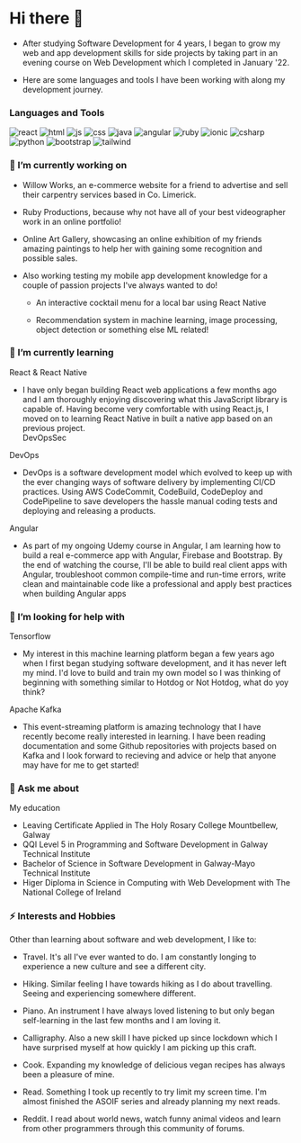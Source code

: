 # Hi there 👋

- After studying Software Development for 4 years, I began to grow my web and app development skills for side projects by taking part in an evening course on Web Development which I completed in January '22.

- Here are some languages and tools I have been working with along my development journey.

### Languages and Tools
![react](https://cdn.icon-icons.com/icons2/2108/PNG/32/react_icon_130845.png)
![html](https://cdn.icon-icons.com/icons2/2107/PNG/32/file_type_html_icon_130541.png)
![js](https://cdn.icon-icons.com/icons2/2415/PNG/32/javascript_original_logo_icon_146455.png)
![css](https://cdn.icon-icons.com/icons2/2107/PNG/32/file_type_css_icon_130661.png)
![java](https://icon-icons.com/icons2/159/PNG/32/java_22523.png)
![angular](https://icon-icons.com/icons2/2107/PNG/32/file_type_angular_icon_130754.png)
![ruby](https://cdn.icon-icons.com/icons2/2107/PNG/32/file_type_ruby_icon_130186.png)
![ionic](https://icon-icons.com/icons2/2107/PNG/32/file_type_ionic_icon_130522.png)
![csharp](https://icon-icons.com/icons2/2415/PNG/32/csharp_plain_logo_icon_146577.png)
![python](https://icon-icons.com/icons2/112/PNG/32/python_18894.png)
![bootstrap](https://cdn.icon-icons.com/icons2/2415/PNG/32/bootstrap_plain_wordmark_logo_icon_146620.png)
![tailwind](https://cdn.icon-icons.com/icons2/2107/PNG/32/file_type_tailwind_icon_130128.png)

### 🔭 I’m currently working on


  - Willow Works, an e-commerce website for a friend to advertise and sell their carpentry services based in Co. Limerick.
  
  - Ruby Productions, because why not have all of your best videographer work in an online portfolio! 
  
  - Online Art Gallery, showcasing an online exhibition of my friends amazing paintings to help her with gaining some recognition and possible sales.
  

- Also working testing my mobile app development knowledge for a couple of passion projects I've always wanted to do! 

   - An interactive cocktail menu  for a local bar using React Native
   
   - Recommendation system in machine learning, image processing, object detection or something else ML related!

### 🌱 I’m currently learning

React & React Native

  - I have only began building React web applications a few months ago and I am thoroughly enjoying discovering what this JavaScript library is capable of. Having become very comfortable with using React.js, I moved on to learning React Native in built a native app based on an previous project.  
DevOpsSec

DevOps

  - DevOps is a software development model which evolved to keep up with the ever changing ways of software delivery by implementing CI/CD practices. Using AWS CodeCommit, CodeBuild, CodeDeploy and CodePipeline to save developers the hassle manual coding tests and deploying and releasing a products.

Angular

  - As part of my ongoing Udemy course in Angular, I am learning how to build a real e-commerce app with Angular, Firebase and Bootstrap. By the end of watching     the course, I'll be able to build real client apps with Angular, troubleshoot common compile-time and run-time errors, write clean and maintainable code like a professional and apply best practices when building Angular apps 


### 🤔 I’m looking for help with


Tensorflow 

  - My interest in this machine learning platform began a few years ago when I first began studying software development, and it has never left my mind. I'd love to build and train my own model so I was thinking of beginning with something similar to Hotdog or Not Hotdog, what do yoy think?

Apache Kafka

  - This event-streaming platform is amazing technology that I have recently become really interested in learning. I have been reading documentation and some Github repositories with projects based on Kafka and I look forward to recieving and advice or help that anyone may have for me to get started!

   
### 💬 Ask me about

My education 
  - Leaving Certificate Applied in The Holy Rosary College Mountbellew, Galway 
  - QQI Level 5 in Programming and Software Development in Galway Technical Institute 
  - Bachelor of Science in Software Development in Galway-Mayo Technical Institute
  - Higer Diploma in Science in Computing with Web Development with The National College of Ireland

### ⚡ Interests and Hobbies

Other than learning about software and web development, I like to: 

  - Travel. It's all I've ever wanted to do. I am constantly longing to experience a new culture and see a different city. 
  
  - Hiking. Similar feeling I have towards hiking as I do about travelling. Seeing and experiencing somewhere different.
  
  - Piano. An instrument I have always loved listening to but only began self-learning in the last few months and I am loving it.
  
  - Calligraphy. Also a new skill I have picked up since lockdown which I have surprised myself at how quickly I am picking up this craft.
  
  - Cook. Expanding my knowledge of delicious vegan recipes has always been a pleasure of mine. 
  
  - Read. Something I took up recently to try limit my screen time. I'm almost finished the ASOIF series and already planning my next reads. 
  
  - Reddit. I read about world news, watch funny animal videos and learn from other programmers through this community of forums.
